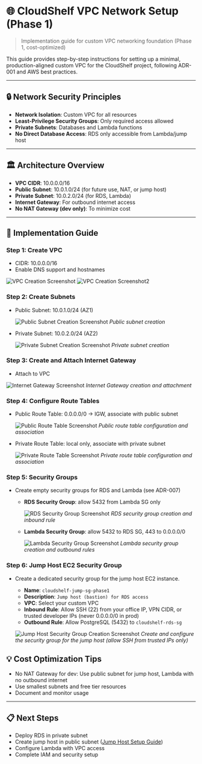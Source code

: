 # 🌐 CloudShelf VPC Network Setup (Phase 1)

> Implementation guide for custom VPC networking foundation (Phase 1, cost-optimized)

This guide provides step-by-step instructions for setting up a minimal, production-aligned custom VPC for the CloudShelf project, following ADR-001 and AWS best practices.

---

## 🔒 Network Security Principles

- **Network Isolation**: Custom VPC for all resources
- **Least-Privilege Security Groups**: Only required access allowed
- **Private Subnets**: Databases and Lambda functions
- **No Direct Database Access**: RDS only accessible from Lambda/jump host

---

## 🏛️ Architecture Overview

- **VPC CIDR**: 10.0.0.0/16
- **Public Subnet**: 10.0.1.0/24 (for future use, NAT, or jump host)
- **Private Subnet**: 10.0.2.0/24 (for RDS, Lambda)
- **Internet Gateway**: For outbound internet access
- **No NAT Gateway (dev only)**: To minimize cost

---

## 🚀 Implementation Guide

### **Step 1: Create VPC**

- CIDR: 10.0.0.0/16
- Enable DNS support and hostnames

![VPC Creation Screenshot](../screenshots/vpc/CloudShelf-VPC-Creation-Step1.png)
![VPC Creation Screenshot2](../screenshots/vpc/CloudShelf-VPC-Creation-Step2.png)

### **Step 2: Create Subnets**

- Public Subnet: 10.0.1.0/24 (AZ1)

  ![Public Subnet Creation Screenshot](../screenshots/vpc/CloudShelf-Public-Subnet-Creation.png)
  _Public subnet creation_

- Private Subnet: 10.0.2.0/24 (AZ2)

  ![Private Subnet Creation Screenshot](../screenshots/vpc/CloudShelf-Private-Subnet-Creation.png)
  _Private subnet creation_

### **Step 3: Create and Attach Internet Gateway**

- Attach to VPC

![Internet Gateway Screenshot](../screenshots/vpc/CloudShelf-Internet-Gateway-Step3.png)
_Internet Gateway creation and attachment_

### **Step 4: Configure Route Tables**

- Public Route Table: 0.0.0.0/0 → IGW, associate with public subnet

  ![Public Route Table Screenshot](../screenshots/vpc/CloudShelf-Public-Route-Table.png)
  _Public route table configuration and association_

- Private Route Table: local only, associate with private subnet

  ![Private Route Table Screenshot](../screenshots/vpc/CloudShelf-Private-Route-Table.png)
  _Private route table configuration and association_

### **Step 5: Security Groups**

- Create empty security groups for RDS and Lambda (see ADR-007)

  - **RDS Security Group**: allow 5432 from Lambda SG only

    ![RDS Security Group Screenshot](../screenshots/vpc/CloudShelf-RDS-Security-Group.png)
    _RDS security group creation and inbound rule_

  - **Lambda Security Group**: allow 5432 to RDS SG, 443 to 0.0.0.0/0

    ![Lambda Security Group Screenshot](../screenshots/vpc/CloudShelf-Lambda-Security-Group.png)
    _Lambda security group creation and outbound rules_

### **Step 6: Jump Host EC2 Security Group**

- Create a dedicated security group for the jump host EC2 instance.

  - **Name**: `cloudshelf-jump-sg-phase1`
  - **Description**: `Jump host (bastion) for RDS access`
  - **VPC**: Select your custom VPC
  - **Inbound Rule**: Allow SSH (22) from your office IP, VPN CIDR, or trusted developer IPs (never 0.0.0.0/0 in prod)
  - **Outbound Rule**: Allow PostgreSQL (5432) to `cloudshelf-rds-sg`

  ![Jump Host Security Group Creation Screenshot](../screenshots/jump-host/Jump-Host-Security-Group.png)
  _Create and configure the security group for the jump host (allow SSH from trusted IPs only)_

## 💡 Cost Optimization Tips

- No NAT Gateway for dev: Use public subnet for jump host, Lambda with no outbound internet
- Use smallest subnets and free tier resources
- Document and monitor usage

---

## 📋 Next Steps

- Deploy RDS in private subnet
- Create jump host in public subnet ([Jump Host Setup Guide](cloudshelf-jump-host-setup.md))
- Configure Lambda with VPC access
- Complete IAM and security setup
